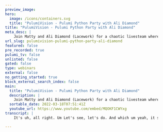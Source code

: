 ```yaml
---
preview_image:
hero:
  image: /icons/containers.svg
  title: "PulumiVision - Pulumi Python Party with Ali Diamond"
title: "PulumiVision - Pulumi Python Party with Ali Diamond"
meta_desc: |
    Join Matty and Ali Diamond (Lacework) for a chaotic livesteam where the two of them will play with some Python coding, talk about weird tech stuff,...
url_slug: pulumivision-pulumi-python-party-ali-diamond
featured: false
pre_recorded: true
pulumi_tv: false
unlisted: false
gated: false
type: webinars
external: false
no_getting_started: true
block_external_search_index: false
main:
  title: "PulumiVision - Pulumi Python Party with Ali Diamond"
  description: |
    Join Matty and Ali Diamond (Lacework) for a chaotic livesteam where the two of them will play with some Python coding, talk about weird tech stuff, and maybe we'll all learn something. We don't know where this is going to go, but it will be fun!
  sortable_date: 2022-03-18T07:51:41Z
  youtube_url: https://www.youtube.com/embed/MQOKF1CWYxg
transcript: |
    It's uh, all right. Um Let's see, let's do. And which um yeah, it said that was 16 seconds ago and Twitch. Ok. All right. I'm gonna go into the stream manager real quick so I can look at this and then. Ok. Um, so if you're joining us, uh sorry, it took us a little while. We had some, some problems with re stream and I'm still not sure that I know what I'm doing but uh we are, we are here and uh you're gonna also, I probably doesn't look super fancy right now because we um yeah. Ok. So we have, our chat session is going. Ok? Cool deal. Uh Welcome to um Bloomy Vision and joining me. I have Allie Diamond from LA work and we are gonna screw around with some Python. I don't think we really know what we had decided yet. Um I'm gonna, while you, uh let's wait, what is going on over here? No, I know you get out of here ream studio. Ok. Um The I'm gonna check one thing while I'm doing this. Uh, Allie, I should, I, I have no idea. We just sort of said we're gonna do Python like what's your, what's your take on Python? Like do you like it? Do you know anything about it? Are you awesome at it? I don't even know what. Yeah. Um So I'm hoping that people can see this cause that was really helpful information, but I'm looking. So we said we have three viewers. Hey, viewers can't hear her speak, pump up her mic and O BS or whatever. Ok. So can you hear? Can you hear me? No, no, I know, I know Ellie, you can hear me. Let me um I, I I'm asking the chatter. Ok, I can hear you just fine. I might have Ally on the wrong audio. So give me a sec. Can you hear Allie at all loop back? That's what it's called. I was trying to uh Yes. Ok. Zoom audio is not the right one. That's just me. Oh, I know the problem. Ok. Gotcha. Sorry you're just hearing everyone's just hearing me twice. Um That's ok. I'm gonna fix that. Ok, so we have that and then if we change Zoom audio to Zoom Zoom. Ok. Ally talk now. Hello? Hello? Ok. Hey, Kat, can you hear Ally when K Allie talks now? Hello? Ok. Yes, much better because I actually sent Allie's audio to that. So I heard a really great explanation about like what Allie thinks about Python because she used to love Java and everything like that. And I guess we can ask you to say it again. Um I would be glad to say it again. So I originally started learning how to program using this like application called Alice many Moons ago. Um And that taught me object oriented programming. And then in high school, they were like, it's time to learn Java and I was like, whoa Java, that's sick. And so I was saying that Java will always have a soft spot in my heart. And um you can't tell me otherwise, but Java does have the best documentation I don't care. Um And that is my, my strong opinion and um then when I went to college, they had us writing in Python and I was like, whoa, this is like Java but like easier, of course, you know, it is a language that has its own complexities and the like, but I was just like, wow. Um so I was doing a lot of work in Python for a while in school and like, it's just for me, in my personal opinion, it's just like the perfect language to interview in because it's so word do we do? Like there's, it's, it, it's straightforward and that's why I like Python a lot. So it's crazy. So I, I will not say that I don't like Python. What I don't like about Python is that I don't understand it. Um And, but I also have never really learned Python. I've had to do things with Python and listen to my coworker, two of my coworkers. So Kat Cosgrove and Laura Anna Maria are amazing. Pythonista, Python, whatever, whatever they're very good at Python. And so I just sort of look at their code and go that looks really smart. Um And so background, like for me, so I'm not, I don't come from a software engineering background. I come from an ops background but I have written code but I know Ruby, I like go, I like visual basic, you know, so like a lot of the Python stuff, I just haven't had to use Python in anger or in uh happiness, whatever. Um So this could actually be kind of cool to maybe do a little bit of like a walkthrough. Not, not like Allie teaches Matty Python, but when you're sort of looking at like, how is it accessible and addressable because Python is one of the languages that Pulumi uh expresses itself in and there's a lot of stuff in Python that I get real confused when I'm looking at it. And I'm like, there's so much in denting, you know, like I can't even see anything on my screen anymore because everything got moved over like 12 inches. So I feel like I'm doing something wrong. I mean, that's just part of Python. Um I think that the in, I think indentation and being space senses itive is like kind of stupid, but like I get it. Um OK, so again, I might Python people are gonna be mad at me because I'm probably gonna say this wrong but I, I know that Python is OK. Interpreted. Ok. Someone yell at me in the chat um because it's compiled down to see if I remember correctly. So it needs to be, I'm like, really, I'm trying to walk on so people aren't like, she's so stupid. I'm like, yeah, I am. Thank you all. Um But uh I'm trying to, I'm correct. OK. So Python is interpreted heads. Why spacing is important? Let's go. Oh my God. I can't believe I remember that. I'm like sweating. I'm like, oh my God. Well, and it gives you consistent readability to if there's like, cause like Python's opinionated in the way that it even works which go is like that too but go you've got go fun, right? And everyone's like everybody hates Ghost formatting but everybody loves go fu because it like just makes it work for you. So I think maybe that's part of it for me is like if there was like maybe there is like Python FPT where I'm like, I can type crappy and it will just like fix it for me but it won't because that's how Python knows what you mean. Right. Like, is that correct? Yeah. So yeah, I mean my secret is that if I was using something like sublime, I would just make it an auto adjust and re indent. Yeah. And then it would fix all the indents for me. And I'd be like, oh, ok. That sucks. But it's like, because stuff ends based upon white space, not like blocks with braces and stuff. So, for me, I was sort of like, is this inside this thing or what not? So, I don't know. Um, what's a good, what's a good thing to, to exemplify, um, like we could, we could, we could write a Pulumi program doing Python things and you could tell me why it works the way it does or we could just like do something really stupid ass literally saying the same things I'm saying. I'm like, I know that. Yeah, I feel like I did this stream yesterday with cat. It's just different, right? It's just different hair color, you know, and different opinions. But yeah, you still get to yell about Python. So it's beautiful. Um OK, so uh well, let's, let's do this. This will be fun. Maybe, you know what I was. OK. So I had this idea, let me hear your ideas. So I had this, OK. So many moons ago, I'm gonna tell an internet story. There was like Ariana Grande stay on a Twitter account who like started tweeting. And then uh one day she's like, she's like, oh my mom took my phone away from me blah, blah, blah, blah, blah. And then on the bottom it says sent from Nintendo three Ds. OK? And then she kept getting her devices taken away from her at one point, she like tweeted from her Nintendo vu and she was like, my, my mom took my three Ds so I had to cheat. And then the final thing that like really blew it up was that she tweeted from her LG smart fridge and everyone was like the like this, this is insane. And so I was like, I kind of want to start tweeting from random things. Like I wanna send a tweet from like at first just to like troll um web through people. I was gonna send a tweet from a Bitcoin miner like not even just any Bitcoin Miner or Bitcoin Miner from 2014. And I was like, this would be really funny. So I need to do it but I have the code. Um Let me see. I should I have the code pulled up right here and I can copy and paste it directly and this is not my code. Um For those who want to know where this code comes from. Um This code is by Daniel. I'm gonna butcher this name. OK? Hold on. You can try and read it too. I'm gonna copy and paste it. Well, you can, you can put it in the Daniel ab Hey, real quick, Kat, are you hearing me in both, both uh both parts of your headphones now they fix it. This is I I will if you're, if you're tuning in late or at all. Um Ream isn't working. Yeah, basically we had this all set up to use the re stream studio and then we neither of us could get in it properly. So at the last minute, I was like, oh, like I haven't even fired up O BS properly for anything for real on this computer. Um So we're throwing O BS together at the very last minute, but we're surviving it. Ok. So, so we've got this uh tweeting from our LG smart fridge. Um Yeah, so I already have the API and the API key and I could just rotate it out anyways. But um I opened a new page if you want to say you're gonna have to do, I think a pip install. Uh oh, because you can't run terminal stuff through this. I can uh I can see your, oh, you just, you can see it. Can you type in it? There you go. Oh, you need permission. Uh There you go. Ok. Now. Wow, what did I just do? Yeah. OK. We're in, I go really late. I'm deleting the entire mile system. Here we go. This is all of to take down Pulumi that's it basically root. Now, Ellie just popped a shell on my laptop is what, what happened? That was, this was a longstanding social engineering hack to get on the live stream because you know what earlier Ellie's like we should just do A VS code, code share to do this. But, but it has to be on your end because I don't code and don't ask me to write a window. Now I see what's going on, shit booked and busy, booked and busy. I got I have places to go and people to see um developer dot Twitter. There we go. Um ok, so this is the code and then here is if you go into the chat, I actually dropped the tutorial that I was looking at in the Twitch Chat. Yeah, got it. Ok. So what I'm gonna do maybe let's, let's be fancy here. Ok, so I'm gonna do this while you're thinking for just one second. Let's do um window capture browser. This was chrome. Uh ok. Oops. Oh, that just got crazy weird. But um after moved to bottom. Ok. So now we can sort of see this is what we're looking at. Ok. So the tutorial which is in the chat. But so we have our uh you know what's funny is, oh, maybe not. Ok, so we have an active, so we have a Twitter account we're gonna use, right? We're using yours. Ok, cool. Uh Yeah, why not? That's fine. Well, you already, you already own my laptop so we might as well own your Twitter account. Um So this, this stuff was already done though, right? Like, yeah, I, so I dropped the code into a new uh if you open vs code. Ok. So we'll go back to, let's ok. So, and then import it says first line import tweety. Oh You put it in the code? Yeah. Um can you see this? No, I'll look at 00 I'm like also you don't see anything. Ok? See this is you're not seeing what I'm seeing. So all I see is in the file explorer. Just see high dot MD and that's the only file that's open but you created there's more stuff in the file system apparently, right? You've done like, so if I do, no, no. Where are you? I'm in a different. Ok. This is I'm really concerned now because I, because again, as you may recall, Allie has unfettered access to my entire file system. Just put, just put this. Uh Wow, this is, this is just I have, you know, I have friends who are infotech people and they are all real mad at me right now and they're disgusted and will never. Ok. Well, here's the file dot Pie. All right. Cool. OK. This is also the part when cat right now is watching and looking at all the squiggles and being like, vs code sucks because it didn't import the thing and it doesn't see it and all that stuff. So it's almost like I know, know what she likes. I imported you did. But it's like I think, are you in? No, we're not in an event or anything, right? This is all, well, where did you install it? Because in streams in streams or in streams slash alley in this, this directory, this directory. Ok. Yeah. Ok. So I don't understand why it doesn't recognize it. So twe because it's not, oh, that's just unknown word. That's a spell check. 00 no, this is fine. This is never mind. This is, this is, yeah, I just, yeah. Ok. We're all fine. We're all good. We're not angry at VS code yet but it will come, I'm always mad at VS code. All right. So now these variables that you're putting in here, you're obviously not gonna put these in clear text because I'm the one who's showing bad security practices on a stream, not you. I mean, I was just gonna do it and regenerate everything. Oh You could do that too. I mean, because otherwise you could put them as environment variables on my own computer, which would be a thing but that's fine. I mean for the, well, the thing is for, for the time that people are watching people could fundamentally be tweeting as you honestly, that actually might be kind of fun. That would be kind of fun because they can't like what, what, what does that api have access to do? Just create tweets, right? It can't delete things, it can't reset your password or anything like that. Uh It only has read only permissions I believe actually uh now look but see you can't see this cause I just did it if you do need to do something that people can't see. Let me know because I can, I can do a uh um a little like block the stream, like I can block it, block the VS code. So if you want to set it as a like export as an environment variable and type that and I'll see it, but everybody won't see it on the stream. So this is the website that I'm currently on. I'm just looking to make sure I have uh we want right access right now and I'm currently in the Twitter A the Twitter api uh and it cancel. I don't know if it's gonna work but we could try it. Uh Helpful dogs. Regenerate. Yes, regenerate. Well, I'm saying like if you set them as a, if you export them as an environment variable, they just pull the environment variable. I can hide this vs code window from the stream while you do that. I am embarrassed to say, I am not exactly sure how to set that up. Um Well, so what's the best programmer? So you would do something like this? We would say export. Oops. Well, you can't see what I'm typing but you'll see it after I or do you, do you see as I'm typing? OK. OK. So it'd be like ally, I'm just gonna, because I don't know what all my environment variables are, but we'd say ally key um equals, you know, OK. You want that? Yeah, that's what I thought and then you call it in the Python program. What I'm saying is this part I'm typing here. You can't see it because you're not seeing the stream. I can throw up a whole screen that just says top secret and they won't see what you're typing and then we'll set them. Ok. So we're gonna do that. No one can see anything you're typing right now. Ally except for me. Ok. Yeah. Well, I'm just saying but for the next couple of minutes so cat doesn't go and tweet as you is what we're trying. That would actually be pretty good. Yeah, so you just need those to OK? And you, you know how to, you know how to get the environment. We have to figure that out how to get at the environment variables. It's I can tell you I, I know a couple of the things. So OK, I'm gonna, do you remember that? OK. We call them Ally Ais and Alley Token, right? So because what I'm gonna do is I'm gonna clear this screen. Oh, the screen is hidden right now. You also need your consumers, right? Or as long as Ally, as long as you remember the names of the environment variables you're creating here. We're good. Um Yeah. Oh Do you need that? Don't watch out for the space. Yeah, you can't have a space in between the equals. Yeah, it's, it's because it's bash or zee uh Secret. Consumer Secret. OK. The other thing is if you do forget I can open a terminal offscreen and just pull history and see what, see what we named him. Ok? So, oh yeah, just put that far in there and then we'll figure we'll, we'll do the um, so anyway, what we're doing here because you're not seeing it for those of you who are watching also, son of a bitch. You know you were hearing Allie Talk just now because the O BS scene that I went to doesn't have um uh add existing Zoom audio, ok? Sorry everybody, now you could hear um ally if she were to talk but what we are doing, we are really professional streamers here and this is really me that's screwing this all up. Um We created uh environment variables that have all these keys, ok? You got the um the last one, right? The OK? So I'm gonna do no, no, wait, wait, wait, I just screwed that up. Uh There we go. And now you can go back. OK? So now we're gonna go ahead and go back to this, ok? So what we're gonna do though, but if we want to be able to get at these environment variables, we need to pull in Os, right? And then the um it's gonna be like it's uh what is it like Os dot Environ? And then, and I know it doesn't have the string around it. I'm just so it should, I think oop. Nope. Too many there. So that should return. Oh, is it not like that? It's not defined. Do you have to ask, um, do you have to source your, oh, wait, it's, oh, no, it's Os environ. Oh, never mind. It's Os Environ dot Get and then it's, 00, no, no, no, you got, I just got too many. It's like that. Ok. So you can go, yeah, we can go do that for the other ones. Loops shit. You just paste it in uh something but ok, I'll just, I, no I didn't do anything. I'm looking, I'm in a different window than I did but it was only part of something so it's fine. Ok. I'm looking at how do I give it? Read, write permissions. Ok. Um App permissions are configured from within your Twitter app settings, Twitter app settings, putting, putting secrets and tweets is next level from putting. Yeah. Um Yeah, I sorry, sorry cat, I, I cat is saying we can't hear Ally right now and we we, we know we got caught up with that. Ok? But I think we're ok. So you've got your oh can you hear me now? I think they could, they've been able to hear you for a while. It was when I flipped because the, the secret panel thing was a different scene in O BS that didn't have your audio attached to the scene. So that's why that happened. Um ok, so do do do premium products. Uh ok. But now Kat, what what Allie was saying was if you were able to tweet us her, what would you tweet? So we need to know because we need to put in the value of the tweet that we're gonna tweet. So what should it be Kat? Ok, but keep in mind this tweet is gonna be sent from an ant minor um S five if it works as I expect. Ok. You got that cat Roger that should be third delay. So it's tweeted, it's being tweeted from a crypto, but I have to figure out I'm in the settings right now and so cat would like it to tweet PP poo poo. Yeah, go for it. Ok. So fair enough. This is, this is going on our youtube. All right. So did you know that? Ok, so there's a Tik Talker um Bella Porch and she has a cat and a dog and they're named, one is named PP and the other one's name is Poop. I'm literally not kidding. Ok. Just to be clear this URL down at the bottom that's here in app permission not to be need to be there, right? No, no, no, no, no. I was just sending permissions because I'm trying to read the app permissions right now. Um So how does this, how are we setting the agent like getting the ability to access my tweets? Oh, no, no, but I mean like you're saying it's gonna look like it's coming from an LG smart or whatever. Like we didn't do that yet. We aren't part of the code yet. So if I'm understanding this correctly and following tutorial, the tutorial correctly, which as a tutorial writer, I was just looking at the pictures, um, I, in the, um, Twitter dashboard, it has, um, I can set app details. Um, app name is Bit main ant minor. S five you're not doing in the Python code. It's, it's, it's, it's the application, the Twitter application you created which um right, which we can't show you because this is too much inception of screen too. But if you look at uh if you look at the tutorial, it actually kind of walks you through and has the screenshots specifically. If you look at like app details, I think that they might show that to you app details and the app name Twitter for iphone 12. Oh, got it. I see what you're ok. Hang on. I'm gonna switch over to. Uh so if you see like um again, I know Allie can't see it but it's this word when we set up when we set up the app details, you know, see where it says app name is Twitter for iphone 12. So that's where um Ally would have set the Bitcoin Ant minor thing or Doodle. Yeah, so I guess we should just run it and so so now we we should save it first. Oh Yeah, I don't know if it's gonna work. Ok, cool. And then we just do Python three main or file that pie, right? That should do it, see what happens. Ok, cool. Well, something wasn't happy. All right, unauthorized. So it's a 401 tweet. Ok. Er, is that a permission? The client has not been completed because it locks valid? Ok. So this is kind of what I was worried about that I've been trying to think about, which is I think that the credentials that I've generated only allow for uh read only. And so I, yeah, that won't work because yeah, I wasn't sure. And I'm like looking literally like I'm digging in. Oh, but you're not sure if you can change his permissions or would you have to generate, create a whole new thing? No, I don't think I have to generate a whole new thing because like, so it says create how this tutorial is out of date and that's a little frustrating. Um So I was looking at the website and the keys and tokens and it says it created with read only permissions. And I'm like, how do I change the permission level? Mm Within your Twitter's App page. But where is the Twitter app page? I have some projects, Josh, where you can't see what I'm doing. I'm literally, I know, I know and I'm trying to think about where I have uh because I think I have some bots that I could pull up an app to that I could share and we, I think it's, I'm in a browser that's got, that's logged in as, yeah, I'm not doing that one. That one's logged in as Pulumi. Um we're not gonna play with that, but that could be fun. Um But it's, but let me, let me just see if I can do it over here. Was it, is it app dot What's the, what's the main is like developer do Twitter dot com? Ok. I just wanna see if I can. It says I just need to go into the settings for the app but when I go into view detailed features, elevated features, tweet, look up, manage tweets, tweet cap. No, give me permissions to send a tweet, academic research.

---
```


